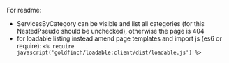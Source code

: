 For readme:
- ServicesByCategory can be visible and list all categories (for this NestedPseudo should be unchecked), otherwise the page is 404
- for loadable listing instead amend page templates and import js (es6 or require): `<% require javascript('goldfinch/loadable:client/dist/loadable.js') %>`
